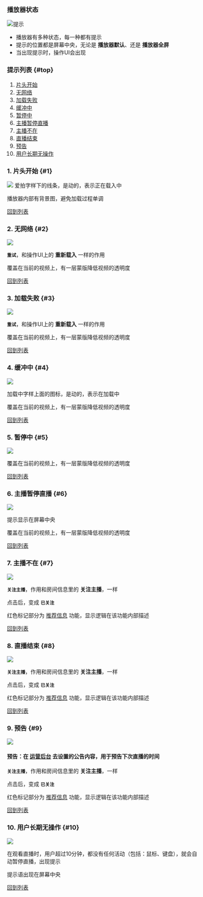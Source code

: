 ### 播放器状态
![提示](img/prompt.png)

* 播放器有多种状态，每一种都有提示
* 提示的位置都是屏幕中央，无论是 **播放器默认**、还是 **播放器全屏**
* 当出现提示时，操作UI会出现

### 提示列表 {#top}
1. [片头开始](#1)
2. [无网络](#2)
3. [加载失败](#3)
4. [缓冲中](#4)
5. [暂停中](#5)
6. [主播暂停直播](#6)
7. [主播不在](#7)
8. [直播结束](#8)
9. [预告](#9)
10. [用户长期无操作](#10)


### 1. 片头开始 {#1}
![](img/s1.png)
爱拍字样下的线条，是动的，表示正在载入中

播放器内部有背景图，避免加载过程单调

[回到列表](#top)


### 2. 无网络 {#2}
![](img/s2.png)

**`重试`**，和操作UI上的 **重新载入** 一样的作用

覆盖在当前的视频上，有一层蒙版降低视频的透明度

[回到列表](#top)


### 3. 加载失败 {#3}
![](img/s3.png)

**`重试`**，和操作UI上的 **重新载入** 一样的作用

覆盖在当前的视频上，有一层蒙版降低视频的透明度

[回到列表](#top)


### 4. 缓冲中 {#4}
![](img/s4.png)

加载中字样上面的图标，是动的，表示在加载中

覆盖在当前的视频上，有一层蒙版降低视频的透明度

[回到列表](#top)


### 5. 暂停中 {#5}
![](img/s5.png)

覆盖在当前的视频上，有一层蒙版降低视频的透明度

[回到列表](#top)


### 6. 主播暂停直播 {#6}
![](img/s6.png)

提示显示在屏幕中央

覆盖在当前的视频上，有一层蒙版降低视频的透明度

[回到列表](#top)


### 7. 主播不在 {#7}
![](img/s7.png)

**`关注主播`**，作用和房间信息里的 **关注主播**，一样

点击后，变成 **`已关注`**

红色标记部分为 [推荐信息](recommend.md) 功能，显示逻辑在该功能内部描述

[回到列表](#top)


### 8. 直播结束 {#8}
![](img/s8.png)

**`关注主播`**，作用和房间信息里的 **关注主播**，一样

点击后，变成 **`已关注`**

红色标记部分为 [推荐信息](recommend.md) 功能，显示逻辑在该功能内部描述

[回到列表](#top)

### 9. 预告 {#9}
![](img/s9.png)

#### 预告：在 [运营后台]() 去设置的公告内容，用于预告下次直播的时间

**`关注主播`**，作用和房间信息里的 **关注主播**，一样

点击后，变成 **`已关注`**

红色标记部分为 [推荐信息](recommend.md) 功能，显示逻辑在该功能内部描述

[回到列表](#top)


### 10. 用户长期无操作 {#10}
![](img/s10.png)

在观看直播时，用户超过10分钟，都没有任何活动（包括：鼠标、键盘），就会自动暂停直播，出现提示

提示语出现在屏幕中央

[回到列表](#top)
